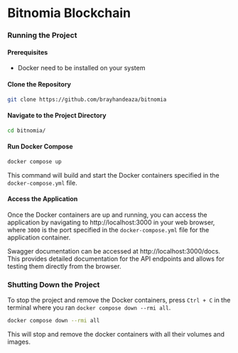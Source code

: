 # Bitnomia Blockchain


### Running the Project

#### Prerequisites

- Docker need to be installed on your system

#### Clone the Repository

```bash
git clone https://github.com/brayhandeaza/bitnomia
```

#### Navigate to the Project Directory

```bash
cd bitnomia/
```

#### Run Docker Compose

```bash
docker compose up
```

This command will build and start the Docker containers specified in the `docker-compose.yml` file.

#### Access the Application

Once the Docker containers are up and running, you can access the application by navigating to http://localhost:3000 in your web browser, where `3000` is the port specified in the `docker-compose.yml` file for the application container.

Swagger documentation can be accessed at http://localhost:3000/docs. This provides detailed documentation for the API endpoints and allows for testing them directly from the browser.

### Shutting Down the Project

To stop the project and remove the Docker containers, press `Ctrl + C` in the terminal where you ran `docker compose down --rmi all`.

```bash
docker compose down --rmi all
```

This will stop and remove the docker containers with all their volumes and images.

